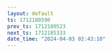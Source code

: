 ```yaml
---
layout: default
ts: 1712180590
prev_ts: 1712180523
next_ts: 1712185333
date_time: "2024-04-03 02:43:10"
---
```

